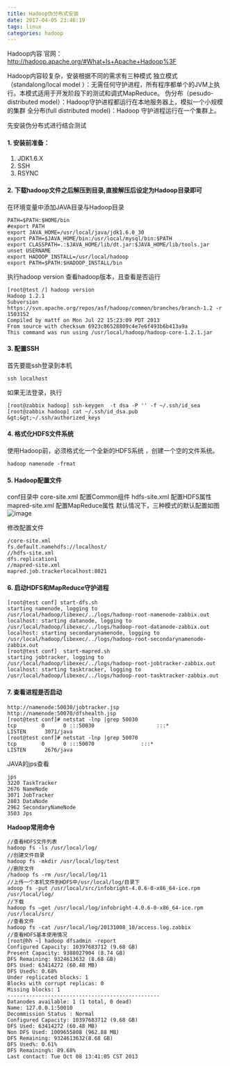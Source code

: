 ```yaml
---
title: Hadoop伪分布式安装
date: 2017-04-05 23:46:19
tags: linux
categories: hadoop
---
```

Hadoop内容
官网：http://hadoop.apache.org/#What+Is+Apache+Hadoop%3F

Hadoop内容较复杂，安装根据不同的需求有三种模式
独立模式（standalong/local model ）：无需任何守护进程，所有程序都单个的JVM上执行。本模式适用于开发阶段下的测试和调式MapReduce。
伪分布（pesudo-distributed model）：Hadoop守护进程都运行在本地服务器上，模拟一个小规模的集群
全分布(full distributed model)：Hadoop 守护进程运行在一个集群上。

先安装伪分布式进行结合测试

#### 1. 安装前准备：
1. JDK1.6.X
1. SSH
1. RSYNC

#### 2. 下载hadoop文件之后解压到目录,直接解压后设定为Hadoop目录即可
在环境变量中添加JAVA目录与Hadoop目录
```
PATH=$PATH:$HOME/bin
#export PATH
export JAVA_HOME=/usr/local/java/jdk1.6.0_30
export PATH=$JAVA_HOME/bin:/usr/local/mysql/bin:$PATH
export CLASSPATH=.:$JAVA_HOME/lib/dt.jar:$JAVA_HOME/lib/tools.jar
unset USERNAME
export HADOOP_INSTALL=/usr/local/hadoop
export PATH=$PATH:$HADOOP_INSTALL/bin
```
执行hadoop version 查看hadoop版本，且查看是否运行
```
[root@test /] hadoop version
Hadoop 1.2.1
Subversion https://svn.apache.org/repos/asf/hadoop/common/branches/branch-1.2 -r 1503152
Compiled by mattf on Mon Jul 22 15:23:09 PDT 2013
From source with checksum 6923c86528809c4e7e6f493b6b413a9a
This command was run using /usr/local/hadoop/hadoop-core-1.2.1.jar
```

#### 3. 配置SSH
首先要能ssh登录到本机

```
ssh localhost
```

如果无法登录，执行
```
[root@zabbix hadoop] ssh-keygen  -t dsa -P '' -f ~/.ssh/id_sea
[root@zabbix hadoop] cat ~/.ssh/id_dsa.pub &gt;&gt;~/.ssh/authorized_keys
```

#### 4. 格式化HDFS文件系统
使用Hadoop前，必须格式化一个全新的HDFS系统 ，创建一个空的文件系统。
```
hadoop namenode -frmat
```

#### 5. Hadoop配置文件
conf目录中
core-site.xml 配置Common组件
hdfs-site.xml 配置HDFS属性
mapred-site.xml 配置MapReduce属性
默认情况下，三种模式的默认配置如图
![image](http://ask.apelearn.com/uploads/questions/20130929/145421x1hhs0fkgx00u11g.png)

修改配置文件
```
/core-site.xml
fs.default.namehdfs://localhost/
//hdfs-site.xml
dfs.replication1
//mapred-site.xml
mapred.job.trackerlocalhost:8021
```

#### 6. 启动HDFS和MapReduce守护进程

```
[root@test conf] start-dfs.sh
starting namenode, logging to /usr/local/hadoop/libexec/../logs/hadoop-root-namenode-zabbix.out
localhost: starting datanode, logging to /usr/local/hadoop/libexec/../logs/hadoop-root-datanode-zabbix.out
localhost: starting secondarynamenode, logging to /usr/local/hadoop/libexec/../logs/hadoop-root-secondarynamenode-zabbix.out
[root@test conf]  start-mapred.sh
starting jobtracker, logging to /usr/local/hadoop/libexec/../logs/hadoop-root-jobtracker-zabbix.out
localhost: starting tasktracker, logging to /usr/local/hadoop/libexec/../logs/hadoop-root-tasktracker-zabbix.out
```

#### 7. 查看进程是否启动

```
http://namenode:50030/jobtracker.jsp
http://namenode:50070/dfshealth.jsp
[root@test conf]# netstat -lnp |grep 50030
tcp        0      0 :::50030                    :::*                        LISTEN      3071/java           
[root@test conf]# netstat -lnp |grep 50070
tcp        0      0 :::50070               :::*                        LISTEN      2676/java

```
JAVA的jps查看
```
jps
3220 TaskTracker
2676 NameNode
3071 JobTracker
2803 DataNode
2962 SecondaryNameNode
3503 Jps
```

**Hadoop常用命令**
```
//查看HDFS文件列表
hadoop fs -ls /usr/local/log/
//创建文件目录
hadoop fs -mkdir /usr/local/log/test
//删除文件
/hadoop fs -rm /usr/local/log/11
//上传一个本机文件到HDFS中/usr/local/log/目录下
adoop fs -put /usr/local/src/infobright-4.0.6-0-x86_64-ice.rpm  /usr/local/log/
//下载
hadoop fs –get /usr/local/log/infobright-4.0.6-0-x86_64-ice.rpm   /usr/local/src/
//查看文件
hadoop fs -cat /usr/local/log/20131008_10/access.log.zabbix
//查看HDFS基本使用情况
[root@hh ~] hadoop dfsadmin -report
Configured Capacity: 10397683712 (9.68 GB)
Present Capacity: 9388027904 (8.74 GB)
DFS Remaining: 9324613632 (8.68 GB)
DFS Used: 63414272 (60.48 MB)                                 
DFS Used%: 0.68%
Under replicated blocks: 1
Blocks with corrupt replicas: 0
Missing blocks: 1
-------------------------------------------------
Datanodes available: 1 (1 total, 0 dead)
Name: 127.0.0.1:50010
Decommission Status : Normal
Configured Capacity: 10397683712 (9.68 GB)
DFS Used: 63414272 (60.48 MB)
Non DFS Used: 1009655808 (962.88 MB)
DFS Remaining: 9324613632(8.68 GB)
DFS Used%: 0.61%
DFS Remaining%: 89.68%
Last contact: Tue Oct 08 13:41:05 CST 2013
```
